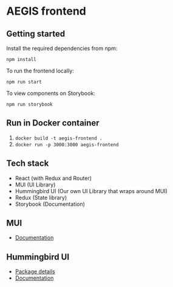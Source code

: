 # AEGIS frontend

## Getting started

Install the required dependencies from npm:

```console
npm install
```

To run the frontend locally:

```console
npm run start
```

To view components on Storybook:

```console
npm run storybook
```

## Run in Docker container

1. `docker build -t aegis-frontend .`
2. `docker run -p 3000:3000 aegis-frontend`

## Tech stack

- React (with Redux and Router)
- MUI (UI Library)
- Hummingbird UI (Our own UI Library that wraps around MUI)
- Redux (State library)
- Storybook (Documentation)

## MUI

- [Documentation](https://mui.com/)

## Hummingbird UI

- [Package details](https://www.npmjs.com/package/hummingbird-ui)
- [Documentation](https://6278e17325a15a004a7ecb09-znxvqpghxt.chromatic.com/?path=/story/style-colours--page)
